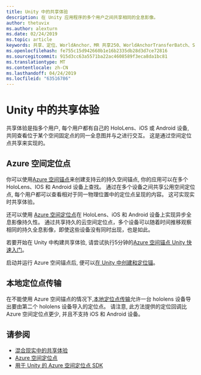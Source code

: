 ```yaml
---
title: Unity 中的共享体验
description: 在 Unity 应用程序的多个用户之间共享相同的全息影像。
author: thetuvix
ms.author: alexturn
ms.date: 02/24/2019
ms.topic: article
keywords: 共享、定位、WorldAnchor、MR 共享250、WorldAnchorTransferBatch、SpatialPerception、Azure、Azure 空间锚, ASA
ms.openlocfilehash: fe755c15d942660b1e16b2335db28d3d7ce72816
ms.sourcegitcommit: 915d3cc63a5571ba22ac4608589f3eca8da1bc81
ms.translationtype: MT
ms.contentlocale: zh-CN
ms.lasthandoff: 04/24/2019
ms.locfileid: "63516786"
---
```

# <a name="shared-experiences-in-unity"></a>Unity 中的共享体验

共享体验是指多个用户, 每个用户都有自己的 HoloLens、iOS 或 Android 设备, 共同查看位于某个空间固定点的同一全息图并与之进行交互。 这是通过空间定位点共享来实现的。

## <a name="azure-spatial-anchors"></a>Azure 空间定位点

你可以使用<a href="https://docs.microsoft.com/azure/spatial-anchors/overview" target="_blank">Azure 空间锚点</a>来创建支持云的持久空间锚点, 你的应用可以在多个 HoloLens、IOS 和 Android 设备上查找。  通过在多个设备之间共享公用空间定位点, 每个用户都可以查看相对于同一物理位置中的定位点呈现的内容。  这可实现实时共享体验。

还可以使用 <a href="https://docs.microsoft.com/azure/spatial-anchors/overview" target="_blank">Azure 空间定位点</a>在 HoloLens、iOS 和 Android 设备上实现异步全息影像持久性。  通过共享持久的云空间定位点，多个设备可以随着时间推移观察相同的持久全息影像，即使这些设备没有同时出现，也是如此。

若要开始在 Unity 中构建共享体验, 请尝试执行5分钟的<a href="https://docs.microsoft.com/azure/spatial-anchors/unity-overview" target="_blank">Azure 空间锚点 Unity 快速入门</a>。

启动并运行 Azure 空间锚点后, 便可以<a href="https://docs.microsoft.com/azure/spatial-anchors/concepts/create-locate-anchors-unity" target="_blank">在 Unity 中创建和定位锚</a>。

## <a name="local-anchor-transfers"></a>本地定位点传输

在不能使用 Azure 空间锚点的情况下,[本地定位点传输](local-anchor-transfers-in-unity.md)允许一台 hololens 设备导出要由第二个 hololens 设备导入的定位点。  请注意, 此方法提供的定位回调比 Azure 空间定位点更少, 并且不支持 iOS 和 Android 设备。

## <a name="see-also"></a>请参阅
* [混合现实中的共享体验](shared-experiences-in-mixed-reality.md)
* <a href="https://docs.microsoft.com/azure/spatial-anchors" target="_blank">Azure 空间定位点</a>
* <a href="https://docs.microsoft.com/dotnet/api/Microsoft.Azure.SpatialAnchors" target="_blank">用于 Unity 的 Azure 空间定位点 SDK</a>